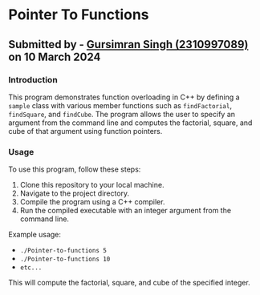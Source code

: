 # Pointer To Functions
## Submitted by - [Gursimran Singh (2310997089)](https://github.com/gursimrxn) on 10 March 2024

### Introduction

This program demonstrates function overloading in C++ by defining a `sample` class with various member functions such as `findFactorial`, `findSquare`, and `findCube`. The program allows the user to specify an argument from the command line and computes the factorial, square, and cube of that argument using function pointers.

### Usage

To use this program, follow these steps:

1. Clone this repository to your local machine.
2. Navigate to the project directory.
3. Compile the program using a C++ compiler.
4. Run the compiled executable with an integer argument from the command line.

Example usage:

- `./Pointer-to-functions 5`
- `./Pointer-to-functions 10`
- `etc...`

This will compute the factorial, square, and cube of the specified integer.

